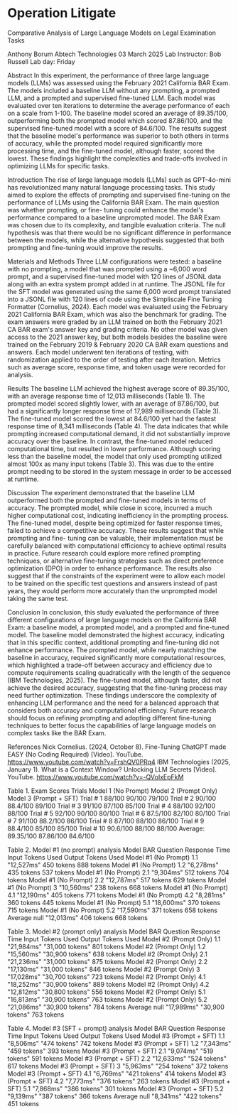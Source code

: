 # Operation Litigate


Comparative Analysis of Large Language Models on Legal Examination Tasks

Anthony Borum
Abtech Technologies
03 March 2025
Lab Instructor: Bob Russell
Lab day: Friday

Abstract
In this experiment, the performance of three large language models (LLMs) was assessed 
using the February 2021 California BAR Exam. The models included a baseline LLM without any 
prompting, a prompted LLM, and a prompted and supervised fine-tuned LLM. Each model was 
evaluated over ten iterations to determine the average performance of each on a scale from 1-100.
The baseline model scored an average of 89.35/100, outperforming both the prompted model which scored 
87.86/100, and the supervised fine-tuned model with a score of 84.6/100. The results suggest that the 
baseline model's performance was superior to both others in terms of accuracy, while the prompted model 
required significantly more processing time, and the fine-tuned model, although faster, scored the lowest. 
These findings highlight the complexities and trade-offs involved in optimizing LLMs for specific tasks.

Introduction
The rise of large language models (LLMs) such as GPT-4o-mini has revolutionized many natural language 
processing tasks. This study aimed to explore the effects of prompting and supervised fine-tuning on the 
performance of LLMs using the California BAR Exam. The main question was whether prompting, or fine-
tuning could enhance the model's performance compared to a baseline unprompted model. The BAR Exam 
was chosen due to its complexity, and tangible evaluation criteria. The null hypothesis was that there would be 
no significant difference in performance between the models, while the alternative hypothesis suggested that
both prompting and fine-tuning would improve the results.

Materials and Methods
Three LLM configurations were tested: a baseline with no prompting, a model that was prompted using a 
~6,000 word prompt, and a supervised fine-tuned model with 120 lines of JSONL data along with an extra 
system prompt added in at runtime. The JSONL file for the SFT model was generated using the same 6,000 
word prompt translated into a JSONL file with 120 lines of code using the Simpliscale Fine Tuning Formatter 
(Cornelius, 2024). Each model was evaluated using the February 2021 California BAR Exam, which was also 
the benchmark for grading. The exam answers were graded by an LLM trained on both the February 2021 CA
BAR exam's answer key and grading criteria. No other model was given access to the 2021 answer key, but 
both models besides the baseline were trained on the February 2019 & February 2020 CA BAR exam
questions and answers. Each model underwent ten iterations of testing, with randomization applied to the 
order of testing after each iteration. Metrics such as average score, response time, and token usage were 
recorded for analysis.

Results
The baseline LLM achieved the highest average score of 89.35/100, with an average response time of 12,013 
milliseconds (Table 1). The prompted model scored slightly lower, with an average of 87.86/100, but had a 
significantly longer response time of 17,989 milliseconds (Table 3). The fine-tuned model scored the lowest at 
84.6/100 yet had the fastest response time of 8,341 milliseconds (Table 4). The data indicates that while 
prompting increased computational demand, it did not substantially improve accuracy over the baseline. In 
contrast, the fine-tuned model reduced computational time, but resulted in lower performance. Although
scoring less than the baseline model, the model that only used prompting utilized almost 100x as many input 
tokens (Table 3). This was due to the entire prompt needing to be stored in the system message in order to be 
accessed at runtime.

Discussion
The experiment demonstrated that the baseline LLM outperformed both the prompted and fine-tuned models in 
terms of accuracy. The prompted model, while close in score, incurred a much higher computational cost, 
indicating inefficiency in the prompting process. The fine-tuned model, despite being optimized for faster 
response times, failed to achieve a competitive accuracy. These results suggest that while prompting and fine-
tuning can be valuable, their implementation must be carefully balanced with computational efficiency to 
achieve optimal results in practice. Future research could explore more refined prompting techniques, or 
alternative fine-tuning strategies such as direct preference optimization (DPO) in order to enhance 
performance. The results also suggest that if the constraints of the experiment were to allow each model to be 
trained on the specific test questions and answers instead of past years, they would perform more accurately 
than the unprompted model taking the same test.

Conclusion
In conclusion, this study evaluated the performance of three different configurations of large language models 
on the California BAR Exam: a baseline model, a prompted model, and a prompted and fine-tuned model. The 
baseline model demonstrated the highest accuracy, indicating that in this specific context, additional prompting 
and fine-tuning did not enhance performance. The prompted model, while nearly matching the baseline in 
accuracy, required significantly more computational resources, which highlighted a trade-off between accuracy 
and efficiency due to compute requirements scaling quadratically with the length of the sequence (IBM 
Technologies, 2025). The fine-tuned model, although faster, did not achieve the desired accuracy, suggesting 
that the fine-tuning process may need further optimization. These findings underscore the complexity of 
enhancing LLM performance and the need for a balanced approach that considers both accuracy and 
computational efficiency. Future research should focus on refining prompting and adopting different fine-tuning
techniques to better focus the capabilities of large language models on complex tasks like the BAR Exam.

References
Nick Cornelius. (2024, October 8). Fine-Tuning ChatGPT made EASY (No Coding Required) [Video]. YouTube. https://www.youtube.com/watch?v=FrshQV0PRq4
IBM Technologies (2025, January 1). What is a Context Window? Unlocking LLM Secrets [Video]. YouTube. https://www.youtube.com/watch?v=-QVoIxEpFkM

Table 1. Exam Scores
Trials	      Model 1 (No Prompt)	    Model 2 (Prompt Only)	    Model 3 (Prompt + SFT)
Trial # 1	          88/100	                 90/100	                   79/100
Trial # 2	          90/100	                 88.4/100	                 89/100
Trial # 3	          91/100	                 87/100	                   85/100
Trial # 4	          88/100	                 92/100	                   88/100
Trial # 5	          92/100	                 90/100	                   80/100
Trial # 6	          87.5/100	               82/100	                   80/100
Trial # 7	          91/100	                 88.2/100	                 86/100
Trial # 8	          87/100	                 88/100	                   86/100
Trial # 9	          88.4/100	               85/100	                   85/100
Trial # 10	        90.6/100	               88/100	                   88/100
Average:	          89.35/100	               87.86/100	               84.6/100


Table 2. Model #1 (no prompt) analysis
       Model	            BAR Question	   Response Time	   Input Tokens Used     Output Tokens Used
Model #1 (No Prompt)	       1.1	         "12,527ms"	        450 tokens	            888 tokens
Model #1 (No Prompt)	       1.2	         "6,278ms"	        435 tokens	            537 tokens
Model #1 (No Prompt)	       2.1	         "9,304ms"	        512 tokens	            704 tokens
Model #1 (No Prompt)	       2.2	         "12,787ms"         517 tokens	            629 tokens
Model #1 (No Prompt)	       3	           "10,560ms"	        238 tokens	            668 tokens
Model #1 (No Prompt)	       4.1	         "12,190ms"         405 tokens	            771 tokens
Model #1 (No Prompt)	       4.2	         "8,281ms"	        360 tokens	            445 tokens
Model #1 (No Prompt)	       5.1	         "18,600ms"	        370 tokens	            715 tokens
Model #1 (No Prompt)	       5.2	         "17,590ms"	        371 tokens	            658 tokens
Average	null	                             "12,013ms"	        406 tokens	            668 tokens


Table 3. Model #2 (prompt only) analysis
        Model	             BAR Question	    Response Time	   Input Tokens Used	    Output Tokens Used
Model #2 (Prompt Only)	      1.1	            "21,984ms"	    "31,000 tokens"	          801 tokens
Model #2 (Prompt Only)	      1.2     	      "15,560ms"	    "30,900 tokens"	          638 tokens
Model #2 (Prompt Only)	      2.1	            "21,236ms"	    "31,000 tokens"	          875 tokens
Model #2 (Prompt Only)	      2.2	            "17,130ms"	    "31,000 tokens"	          846 tokens
Model #2 (Prompt Only)	      3	              "17,028ms"	    "30,700 tokens"	          723 tokens
Model #2 (Prompt Only)	      4.1	            "18,252ms"	    "30,900 tokens"	          889 tokens
Model #2 (Prompt Only)	      4.2	            "12,812ms"	    "30,800 tokens"	          556 tokens
Model #2 (Prompt Only)	      5.1	            "16,813ms"	    "30,900 tokens"	          763 tokens
Model #2 (Prompt Only)	      5.2	            "21,086ms"	    "30,900 tokens"	          784 tokens
Average	                     null	            "17,989ms"	    "30,900 tokens"	          763 tokens


Table 4. Model #3 (SFT + prompt) analysis
          Model             BAR Question	  Response Time	   Input Tokens Used	    Output Tokens Used
Model #3 (Prompt + SFT)	      1.1	           "8,506ms"	        "474 tokens"	          742 tokens
Model #3 (Prompt + SFT)	      1.2	           "7,343ms"	        "459 tokens"	          393 tokens
Model #3 (Prompt + SFT)	      2.1	           "9,074ms"	        "519 tokens"	          591 tokens
Model #3 (Prompt + SFT)	      2.2	           "12,633ms"	        "524 tokens"	          617 tokens
Model #3 (Prompt + SFT)	       3	           "5,963ms"	        "254 tokens"	          372 tokens
Model #3 (Prompt + SFT)	      4.1	           "6,769ms"	        "421 tokens"	          414 tokens
Model #3 (Prompt + SFT)	      4.2	           "7,773ms"	        "376 tokens"	          263 tokens
Model #3 (Prompt + SFT)       5.1	           "7,868ms"	        "386 tokens"	          301 tokens
Model #3 (Prompt + SFT)	      5.2	           "9,139ms"	        "387 tokens"	          366 tokens
Average	                     null	           "8,341ms"	        "422 tokens"	          451 tokens
